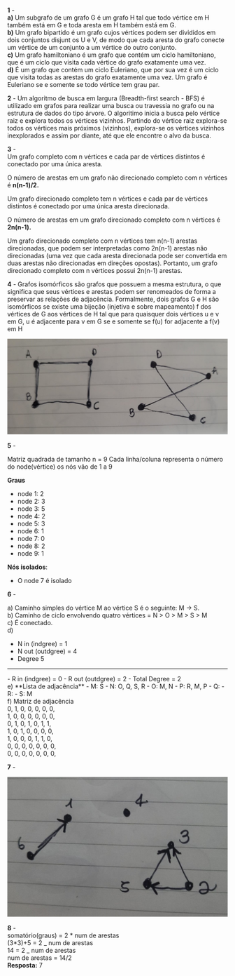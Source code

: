 **1** - \
**a)** Um subgrafo de um grafo G é um grafo H tal que todo vértice em H também está em G e toda aresta em H também está em G.\
**b)** Um grafo bipartido é um grafo cujos vértices podem ser divididos em dois conjuntos disjunt os U e V, de modo que cada aresta do grafo conecte um vértice de um conjunto a um vértice do outro conjunto. \
**c)** Um grafo hamiltoniano é um grafo que contém um ciclo hamiltoniano, que é um ciclo que visita cada vértice do grafo exatamente uma vez. \
**d)** É um grafo que contém um ciclo Euleriano, que por sua vez é um ciclo que visita todas as arestas do grafo exatamente uma vez. Um grafo é Euleriano se e somente se todo vértice tem grau par.

**2** - Um algoritmo de busca em largura (Breadth-first search - BFS) é utilizado em grafos para realizar uma busca ou travessia no grafo ou na estrutura de dados do tipo árvore. O algoritimo inicia a busca pelo vértice raiz e explora todos os vértices vizinhos. Partindo do vértice raiz explora-se todos os vértices mais próximos (vizinhos), explora-se os vértices vizinhos inexplorados e assim por diante, até que ele encontre o alvo da busca.

**3** - \
Um grafo completo com n vértices e cada par de vértices distintos é conectado por uma única aresta.

O número de arestas em um grafo não direcionado completo com n vértices é **n(n-1)/2.**

Um grafo direcionado completo tem n vértices e cada par de vértices distintos é conectado por uma única aresta direcionada.

O número de arestas em um grafo direcionado completo com n vértices é **2n(n-1).**

Um grafo direcionado completo com n vértices tem n(n-1) arestas direcionadas, que podem ser interpretadas como 2n(n-1) arestas não direcionadas (uma vez que cada aresta direcionada pode ser convertida em duas arestas não direcionadas em direções opostas). Portanto, um grafo direcionado completo com n vértices possui 2n(n-1) arestas.

**4** - Grafos isomórficos são grafos que possuem a mesma estrutura, o que significa que seus vértices e arestas podem ser renomeados de forma a preservar as relações de adjacência. Formalmente, dois grafos G e H são isomórficos se existe uma bijeção (injetiva e sobre mapeamento) f dos vértices de G aos vértices de H tal que para quaisquer dois vértices u e v em G, u é adjacente para v em G se e somente se f(u) for adjacente a f(v) em H

![question4](./img/question4.jpg)

**5** -

Matriz quadrada de tamanho n = 9
Cada linha/coluna representa o número do node(vértice)
os nós vão de 1 a 9

**Graus**

- node 1: 2
- node 2: 3
- node 3: 5
- node 4: 2
- node 5: 3
- node 6: 1
- node 7: 0
- node 8: 2
- node 9: 1

**Nós isolados**:

- O node 7 é isolado

**6** -

a) Caminho simples do vértice M ao vértice S é o seguinte: M -> S.\
b) Caminho de ciclo envolvendo quatro vértices = N > O > M > S > M \
c) É conectado. \
d)

- N in (indgree) = 1
- N out (outdgree) = 4
- Degree 5
<hr>
- R in (indgree) = 0
- R out (outdgree) = 2
- Total Degree = 2
  <br>
  e) **Lista de adjacência**
- M: S
- N: O, Q, S, R
- O: M, N
- P: R, M, P
- Q:
- R:
- S: M
  <br>
  f) Matriz de adjacência <br>
  0, 1, 0, 0, 0, 0, 0, <br>
  1, 0, 0, 0, 0, 0, 0, <br>
  0, 1, 0, 1, 0, 1, 1, <br>
  1, 0, 1, 0, 0, 0, 0, <br>
  1, 0, 0, 0, 1, 1, 0, <br>
  0, 0, 0, 0, 0, 0, 0, <br>
  0, 0, 0, 0, 0, 0, 0, <br>

**7** -

![question7](./img/question7.jpg)

**8** - \
somatório(graus) = 2 * num de arestas \
(3*3)+5 = 2 _ num de arestas \
14 = 2 _ num de arestas \
num de arestas = 14/2 \
**Resposta:** 7
